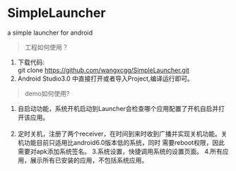 # SimpleLauncher
a simple launcher for android

>工程如何使用？
 1. 下载代码:    
    git clone https://github.com/wangxcgg/SimpleLauncher.git 
 2. Android Studio3.0 中直接打开或者导入Project,编译运行即可。    

> demo如何使用?    

 1. 自启动功能，系统开机启动到Launcher会检查哪个应用配置了开机自启并打开该应用。    
    
 2. 定时关机，注册了两个receiver，在时间到来时收到广播并实现关机功能。关机功能目前只适用比android6.0版本低的系统，同时
 需要reboot权限，因此需要对apk添加系统签名。
 3.系统设置，快捷调用系统的设置页面。
 4.所有应用，展示所有已安装的应用，不包括系统应用。
 
